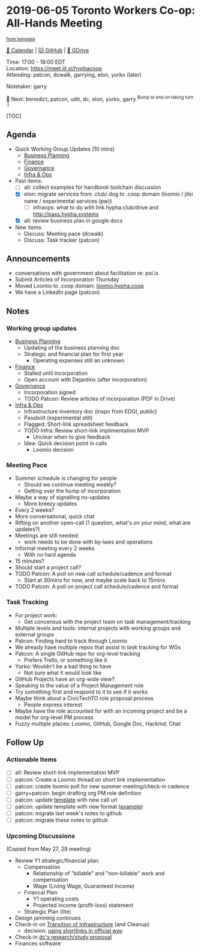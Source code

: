 # 2019-06-05 Toronto Workers Co-op: All-Hands Meeting

<sup>[from template][template]</sup>

[:date: Calendar][cal] | [:cat: GitHub][gh] | [:open_file_folder: GDrive][gdrive]

Time: 17:00 - 18:00 EDT  
Location: https://meet.jit.si/hyphacoop  
Attending: patcon, dcwalk, garrying, elon, yurko (later) 

Notetaker: garry

:raising_hand: Next: benedict, patcon, udit, dc, elon, yurko, garry
<sup>Bump to end on taking turn :)</sup>

[TOC]

## Agenda

- Quick Working Group Updates (10 mins)
    - [Business Planning][biz-wg]
    - [Finance][fin-wg]
    - [Governance][gov-wg]
    - [Infra & Ops][ino-wg]
- Past items:
    - [ ] all: collect examples for handbook toolchain discussion
    - [x] elon: migrate services from .club/.dog to .coop domain (loomio / jitsi name / experimental services (pw))
        - [ ] infraops: what to do with link.hypha.club/drive and http://pass.hypha.systems
    - [x] all: review business plan in google docs
- New items
    - Discuss: Meeting pace (dcwalk)
    - Discuss: Task tracker (patcon)

## Announcements

- conversations with government about facilitation re: pol.is
- Submit Articles of Incorporation Thursday 
- Moved Loomio to .coop domain: [loomio.hypha.coop](loomio.hypha.coop)
- We have a LinkedIn page (patcon)

## Notes

### Working group updates

- [Business Planning][biz-wg]
    - Updating of the business planning doc
    - Strategic and financial plan for first year
        - Operating expenses still an unknown
- [Finance][fin-wg]
    - Stalled until incorporation
    - Open account with Dejardins (after incorporation)
- [Governance][gov-wg]
    - Incorporation signed
    - TODO Patcon: Review articles of incorporation (PDF in Drive)
- [Infra & Ops][ino-wg]
    - Infrastructure inventory doc (inspo from EDGI, public)
    - Passbolt (experimental still)
    - Flagged: Short-link spreadsheet feedback
    - TODO Infra: Review short-link implimentation MVP
        - Unclear when to give feedback
    - Idea: Quick decision point in calls
        - Loomio decision

### Meeting Pace

- Summer schedule is changing for people
    - Should we continue meeting weekly?
    - Getting over the hump of incorporation
- Maybe a way of signalling no-updates
    - More breezy updates
- Every 2 weeks?
- More conversational, quick chat
- Rifting on another open-call (1 question, what's on your mind, what are updates?)
- Meetings are still needed:
    - work needs to be done with by-laws and operations
- Informal meeting every 2 weeks
    - With no hard agenda
- 15 minutes?
- Should start a project call?
- TODO Patcon: A poll on new call schedule/cadence and format
    - Start at 30mins for now, and maybe scale back to 15mins
- TODO Patcon: A poll on project call schedule/cadence and format

### Task Tracking

- For project work:
    - Get concensus with the project team on task management/tracking
- Multiple levels and tools: internal projects with working groups and external groups
- Patcon: Finding hard to track through Loomio
- We already have multiple repos that assist in task tracking for WGs
- Patcon: A single GitHub repo for org-level tracking
    - Prefers Trello, or something like it
- Yurko: Wouldn't be a bad thing to have
    - Not sure what it would look like
- GitHub Projects have an org-wide view?
- Speaking to the value of a Project Management role
- Try something first and respond to it to see if it works
- Maybe think about a CivicTechTO role proposal process
    - People express interest
- Maybe have the role accounted for with an incoming project and be a model for org-level PM process
- Fuzzy multiple places: Loomio, GitHub, Google Doc, Hackmd, Chat

## Follow Up

### Actionable Items

- [ ] all: Review short-link implementation MVP
- [ ] patcon: Create a Loomio thread on short link implementation
- [ ] patcon: create loomio poll for new summer meeting/check-in cadence
- [ ] garry+patcon: begin drafting org PM role definition
- [ ] patcon: update [template][template] with new call url
- [ ] patcon: update template with new format ([example](https://github.com/hyphacoop/organizing/blob/master/2019-05-15-all-hands-meeting.md))
- [ ] patcon: migrate last week's notes to github
- [ ] patcon: migrate these notes to github

### Upcoming Discussions

(Copied from May 27, 29 meeting)

- Review Y1 strategic/financial plan:
  - Compensation
    - Relationship of "billable" and "non-billable" work and compensation
    - Wage (Living Wage, Guaranteed Income)
  - Financal Plan
    - Y1 operating costs
    - Projected income (profit-loss) statement
  - Strategic Plan (lite)
- Design jamming continues
- Check-in on [Transition of Infrastructure](https://loomio.cryptography.dog/d/WbpzjRho/transition-virtual-office-to-co-operative-name-and-identity) (and Cleanup)
    - decision: [using shortlinks in official way](https://loomio.cryptography.dog/d/GF980QVL/domain-name-selection/14)
- Check-in [dc's research/study proposal](https://hackmd.io/kLoRWrsnQAGg29pVtZvYSQ?view)
- Finances software


<!-- Links -->
[template]: https://link.hypha.club/template
[cal]: https://calendar.google.com/calendar/embed?src=s2224p8sptnujs736vplf9anjo%40group.calendar.google.com&ctz=America%2FToronto
[gh]: https://github.com/cryptographydog/december-retreat
[gdrive]: https://drive.google.com/drive/u/0/folders/14KYnYwOEK3InYZ3jCn-Gtf5q430sE9oc
[biz-wg]: https://loomio.cryptography.dog/g/ojZI2bPl/working-groups-business-planning
[fin-wg]: https://loomio.cryptography.dog/g/sRPwaorg/working-groups-finance
[gov-wg]: https://loomio.cryptography.dog/g/BaAj6dQn/working-groups-governance-by-laws-incorporation-articles-gm-
[ino-wg]: https://loomio.cryptography.dog/g/KvARWad7/working-groups-infrastructure-and-operations
